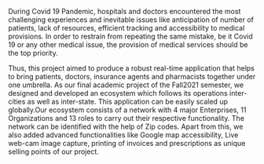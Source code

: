 During Covid 19 Pandemic, hospitals and doctors encountered the most challenging experiences and inevitable issues like anticipation of number of patients, lack of resources, efficient tracking and accessibility to medical provisions. In order to restrain from repeating the same mistake, be it Covid 19 or any other medical issue, the provision of medical services should be the top priority.

Thus, this project aimed to produce a robust real-time application that helps to bring patients, doctors, insurance agents and pharmacists together under one umbrella. As our final academic project of the Fall2021 semester, we designed and developed an ecosystem which follows its operations inter-cities as well as inter-state. This application can be easily scaled up globally.Our ecosystem consists of a network with 4 major Enterprises, 11 Organizations and 13 roles to carry out their respective functionality. The network can be identified with the help of Zip codes. Apart from this, we also added advanced functionalities like Google map accessibility, Live web-cam image capture, printing of invoices and prescriptions as unique selling points of our project.
